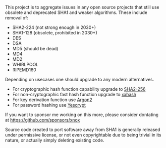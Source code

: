 This project is to aggregate issues in any open source projects that still use obsolete and deprecated SHA1 and weaker algorithms. These include removal of:

* SHA2-224 (not strong enough in 2030+)
* SHA1-128 (obsolete, prohibited in 2030+)
* DES
* DSA
* MD5 (should be dead)
* MD4
* MD2
* WHIRLPOOL
* RIPEMD160

Depending on usecases one should upgrade to any modern alternatives.

* For cryptographic hash function capability upgrade to [SHA2-256](https://en.wikipedia.org/wiki/Template:Comparison_of_SHA_functions)
* For non-cryptographic fast hash function upgrade to [xxhash](https://xxhash.com/)
* For key derivation function use [Argon2](https://en.wikipedia.org/wiki/Argon2)
* For password hashing use [Yescrypt](https://www.openwall.com/yescrypt/)

If you want to sponsor me working on this more, please consider dontating at https://github.com/sponsors/xnox

Source code created to port software away from SHA1 is generally released under permissive license, or not even copyrightable due to being trivial in its nature, or actually simply deleting existing code.
